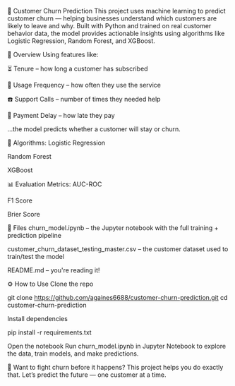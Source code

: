 🔮 Customer Churn Prediction
This project uses machine learning to predict customer churn — helping businesses understand which customers are likely to leave and why. Built with Python and trained on real customer behavior data, the model provides actionable insights using algorithms like Logistic Regression, Random Forest, and XGBoost.

🚀 Overview
Using features like:

⏳ Tenure – how long a customer has subscribed

🔁 Usage Frequency – how often they use the service

☎️ Support Calls – number of times they needed help

💸 Payment Delay – how late they pay

…the model predicts whether a customer will stay or churn.

🧠 Algorithms:
Logistic Regression

Random Forest

XGBoost

📊 Evaluation Metrics:
AUC-ROC

F1 Score

Brier Score

📁 Files
churn_model.ipynb – the Jupyter notebook with the full training + prediction pipeline

customer_churn_dataset_testing_master.csv – the customer dataset used to train/test the model

README.md – you're reading it!

⚙️ How to Use
Clone the repo

git clone https://github.com/againes6688/customer-churn-prediction.git
cd customer-churn-prediction

Install dependencies

pip install -r requirements.txt

Open the notebook
Run churn_model.ipynb in Jupyter Notebook to explore the data, train models, and make predictions.

🌟 Want to fight churn before it happens? This project helps you do exactly that.
Let’s predict the future — one customer at a time.
